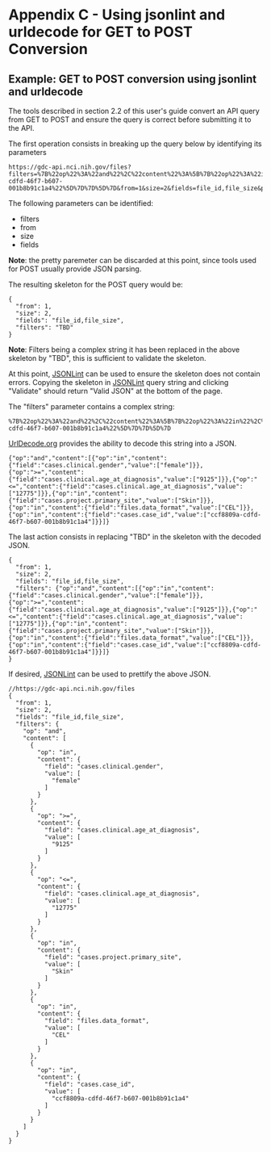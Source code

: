 # Appendix C - Using jsonlint and urldecode for GET to POST Conversion

## Example: GET to POST conversion using jsonlint and urldecode

The tools described in section 2.2 of this user's guide convert an API query from GET to POST and ensure the query is correct before submitting it to the API.

The first operation consists in breaking up the query below by identifying its parameters

    https://gdc-api.nci.nih.gov/files?filters=%7B%22op%22%3A%22and%22%2C%22content%22%3A%5B%7B%22op%22%3A%22in%22%2C%22content%22%3A%7B%22field%22%3A%22cases.clinical.gender%22%2C%22value%22%3A%5B%22female%22%5D%7D%7D%2C%7B%22op%22%3A%22%3E%3D%22%2C%22content%22%3A%7B%22field%22%3A%22cases.clinical.age_at_diagnosis%22%2C%22value%22%3A%5B%229125%22%5D%7D%7D%2C%7B%22op%22%3A%22%3C%3D%22%2C%22content%22%3A%7B%22field%22%3A%22cases.clinical.age_at_diagnosis%22%2C%22value%22%3A%5B%2212775%22%5D%7D%7D%2C%7B%22op%22%3A%22in%22%2C%22content%22%3A%7B%22field%22%3A%22cases.project.primary_site%22%2C%22value%22%3A%5B%22Skin%22%5D%7D%7D%2C%7B%22op%22%3A%22in%22%2C%22content%22%3A%7B%22field%22%3A%22files.data_format%22%2C%22value%22%3A%5B%22CEL%22%5D%7D%7D%2C%7B%22op%22%3A%22in%22%2C%22content%22%3A%7B%22field%22%3A%22cases.case_id%22%2C%22value%22%3A%5B%22ccf8809a-cdfd-46f7-b607-001b8b91c1a4%22%5D%7D%7D%5D%7D&from=1&size=2&fields=file_id,file_size&pretty=true

The following parameters can be identified: 

* filters 
* from 
* size 
* fields

**Note**: the pretty paremeter can be discarded at this point, since tools used for POST usually provide JSON parsing.

The resulting skeleton for the POST query would be:

    {
      "from": 1,
      "size": 2,
      "fields": "file_id,file_size",
      "filters": "TBD"
    }

**Note**: Filters being a complex string it has been replaced in the above skeleton by "TBD", this is sufficient to validate the skeleton.

At this point, [JSONLint](http://jsonlint.com/) can be used to ensure the skeleton does not contain errors. Copying the skeleton in [JSONLint](http://jsonlint.com/) query string and clicking "Validate" should return "Valid JSON" at the bottom of the page.

The "filters" parameter contains a complex string:

    %7B%22op%22%3A%22and%22%2C%22content%22%3A%5B%7B%22op%22%3A%22in%22%2C%22content%22%3A%7B%22field%22%3A%22cases.clinical.gender%22%2C%22value%22%3A%5B%22female%22%5D%7D%7D%2C%7B%22op%22%3A%22%3E%3D%22%2C%22content%22%3A%7B%22field%22%3A%22cases.clinical.age_at_diagnosis%22%2C%22value%22%3A%5B%229125%22%5D%7D%7D%2C%7B%22op%22%3A%22%3C%3D%22%2C%22content%22%3A%7B%22field%22%3A%22cases.clinical.age_at_diagnosis%22%2C%22value%22%3A%5B%2212775%22%5D%7D%7D%2C%7B%22op%22%3A%22in%22%2C%22content%22%3A%7B%22field%22%3A%22cases.project.primary_site%22%2C%22value%22%3A%5B%22Skin%22%5D%7D%7D%2C%7B%22op%22%3A%22in%22%2C%22content%22%3A%7B%22field%22%3A%22files.data_format%22%2C%22value%22%3A%5B%22CEL%22%5D%7D%7D%2C%7B%22op%22%3A%22in%22%2C%22content%22%3A%7B%22field%22%3A%22cases.case_id%22%2C%22value%22%3A%5B%22ccf8809a-cdfd-46f7-b607-001b8b91c1a4%22%5D%7D%7D%5D%7D

[UrlDecode.org](http://urldecode.org/) provides the ability to decode this string into a JSON.

    {"op":"and","content":[{"op":"in","content":{"field":"cases.clinical.gender","value":["female"]}},{"op":">=","content":{"field":"cases.clinical.age_at_diagnosis","value":["9125"]}},{"op":"<=","content":{"field":"cases.clinical.age_at_diagnosis","value":["12775"]}},{"op":"in","content":{"field":"cases.project.primary_site","value":["Skin"]}},{"op":"in","content":{"field":"files.data_format","value":["CEL"]}},{"op":"in","content":{"field":"cases.case_id","value":["ccf8809a-cdfd-46f7-b607-001b8b91c1a4"]}}]}

The last action consists in replacing "TBD" in the skeleton with the decoded JSON.

    {
      "from": 1,
      "size": 2,
      "fields": "file_id,file_size",
      "filters": {"op":"and","content":[{"op":"in","content":{"field":"cases.clinical.gender","value":["female"]}},{"op":">=","content":{"field":"cases.clinical.age_at_diagnosis","value":["9125"]}},{"op":"<=","content":{"field":"cases.clinical.age_at_diagnosis","value":["12775"]}},{"op":"in","content":{"field":"cases.project.primary_site","value":["Skin"]}},{"op":"in","content":{"field":"files.data_format","value":["CEL"]}},{"op":"in","content":{"field":"cases.case_id","value":["ccf8809a-cdfd-46f7-b607-001b8b91c1a4"]}}]}
    }

If desired, [JSONLint](http://jsonlint.com/) can be used to prettify the above JSON.

    //https://gdc-api.nci.nih.gov/files
    {
      "from": 1,
      "size": 2,
      "fields": "file_id,file_size",
      "filters": {
        "op": "and",
        "content": [
          {
            "op": "in",
            "content": {
              "field": "cases.clinical.gender",
              "value": [
                "female"
              ]
            }
          },
          {
            "op": ">=",
            "content": {
              "field": "cases.clinical.age_at_diagnosis",
              "value": [
                "9125"
              ]
            }
          },
          {
            "op": "<=",
            "content": {
              "field": "cases.clinical.age_at_diagnosis",
              "value": [
                "12775"
              ]
            }
          },
          {
            "op": "in",
            "content": {
              "field": "cases.project.primary_site",
              "value": [
                "Skin"
              ]
            }
          },
          {
            "op": "in",
            "content": {
              "field": "files.data_format",
              "value": [
                "CEL"
              ]
            }
          },
          {
            "op": "in",
            "content": {
              "field": "cases.case_id",
              "value": [
                "ccf8809a-cdfd-46f7-b607-001b8b91c1a4"
              ]
            }
          }
        ]
      }
    }
